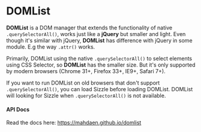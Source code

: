 DOMList
=======

**DOMList** is a DOM manager that extends the functionality of native `.querySelectorAll()`, works just like a **jQuery** but smaller and light. Even though it's similar with jQuery, **DOMList** has difference with jQuery in some module. E.g the way `.attr()` works.

Primarily, DOMList using the native `.querySelectorAll()` to select elements using CSS Selector, so **DOMList** has the smaller size. But it's only supported by modern browsers (Chrome 31+, Firefox 33+, IE9+, Safari 7+).

If you want to run DOMList on old browsers that don't support `.querySelectorAll()`, you can load Sizzle before loading DOMList. DOMList will looking for Sizzle when `.querySelectorAll()` is not available.

#### **API Docs**
Read the docs here: https://mahdaen.github.io/domlist
